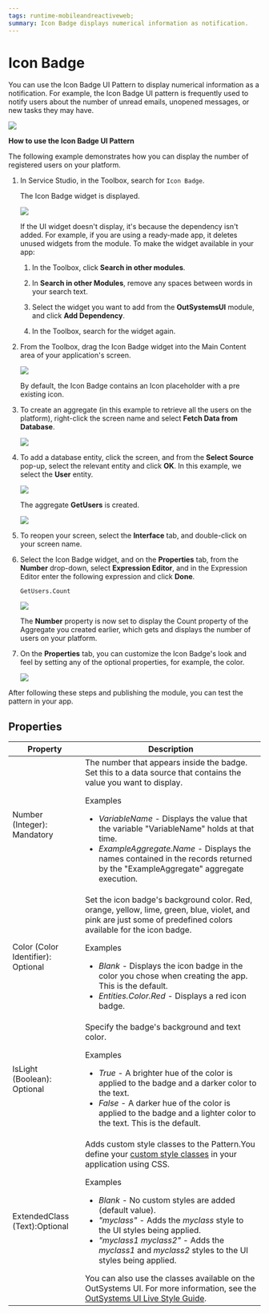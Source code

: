 ```yaml
---
tags: runtime-mobileandreactiveweb;
summary: Icon Badge displays numerical information as notification.
---
```


# Icon Badge

You can use the Icon Badge UI Pattern to display numerical information as a notification. For example, the Icon Badge UI pattern is frequently used to notify users about the number of unread emails, unopened messages, or new tasks they may have.

![](<images/iconbadge-1-ss.png>)

**How to use the Icon Badge UI Pattern**

<!--The Icon Badge UI Pattern usually displays dynamic information. In most cases, prior to using this pattern, you will need [to retrieve or update the Data](../../../../../develop/data/intro.md) that contains the information you want to display onscreen. You do this by using an [Action](../../../../../develop/logic/action-web.md). -->

The following example demonstrates how you can display the number of registered users on your platform.

1. In Service Studio, in the Toolbox, search for `Icon Badge`.

    The Icon Badge widget is displayed.

    ![](<images/iconbadge-2-ss.png>)

    If the UI widget doesn't display, it's because the dependency isn't added. For example, if you are using a ready-made app, it deletes unused widgets from the module. To make the widget available in your app:

    1. In the Toolbox, click **Search in other modules**.

    1. In **Search in other Modules**, remove any spaces between words in your search text.
    
    1. Select the widget you want to add from the **OutSystemsUI** module, and click **Add Dependency**. 
    
    1. In the Toolbox, search for the widget again.

1. From the Toolbox, drag the Icon Badge widget into the Main Content area of your application's screen.

    ![](<images/iconbadge-3-ss.png>)

    By default, the Icon Badge contains an Icon placeholder with a pre existing icon.

1. To create an aggregate (in this example to retrieve all the users on the platform), right-click the screen name and select **Fetch Data from Database**.

    ![](<images/iconbadge-4-ss.png>)

1. To add a database entity, click the screen, and from the **Select Source** pop-up, select the relevant entity and click **OK**. In this example, we select the **User** entity.

    ![](<images/iconbadge-5-ss.png>)

    The aggregate **GetUsers** is created.

    ![](<images/iconbadge-6-ss.png>)

1. To reopen your screen, select the **Interface** tab, and double-click on your screen name.

1. Select the Icon Badge widget, and on the **Properties** tab, from the **Number** drop-down, select **Expression Editor**, and in the Expression Editor enter the following expression and click **Done**.

    `GetUsers.Count`

    ![](<images/iconbadge-7-ss.png>)

    The **Number** property is now set to display the Count property of the Aggregate you created earlier, which gets and displays the number of users on your platform.

1. On the **Properties** tab, you can customize the Icon Badge's look and feel by setting any of the optional properties, for example, the color.

    ![](<images/iconbadge-8-ss.png>)

After following these steps and publishing the module, you can test the pattern in your app.

## Properties

| Property | Description |
|---|---|
| Number (Integer): Mandatory | The number that appears inside the badge. Set this to a data source that contains the value you want to display. <p>Examples <ul><li>_VariableName_ - Displays the value that the variable "VariableName" holds at that time.</li><li>_ExampleAggregate.Name_ - Displays the names contained in the records returned by the "ExampleAggregate" aggregate execution.</li></ul></p> |
| Color (Color Identifier): Optional | Set the icon badge's background color. Red, orange, yellow, lime, green, blue, violet, and pink are just some of predefined colors available for the icon badge. <p>Examples <ul><li>_Blank_ - Displays the icon badge in the color you chose when creating the app. This is the default.</li><li>_Entities.Color.Red_ - Displays a red icon badge.</li></ul></p> |
| IsLight (Boolean): Optional | Specify the badge's background and text color. <p>Examples <ul><li>_True_ - A brighter hue of the color is applied to the badge and a darker color to the text.</li><li>_False_ - A darker hue of the color is applied to the badge and a lighter color to the text. This is the default.</li></ul></p> |
| ExtendedClass (Text):Optional | Adds custom style classes to the Pattern.You define your [custom style classes](../../../look-feel/css.md) in your application using CSS. <p>Examples <ul><li>_Blank_ - No custom styles are added (default value).</li><li>_"myclass"_ - Adds the _myclass_ style to the UI styles being applied.</li><li>_"myclass1 myclass2"_ - Adds the _myclass1_ and _myclass2_ styles to the UI styles being applied.</li></ul></p>You can also use the classes available on the OutSystems UI. For more information, see the [OutSystems UI Live Style Guide](https://outsystemsui.outsystems.com/StyleGuidePreview/Styles). |
